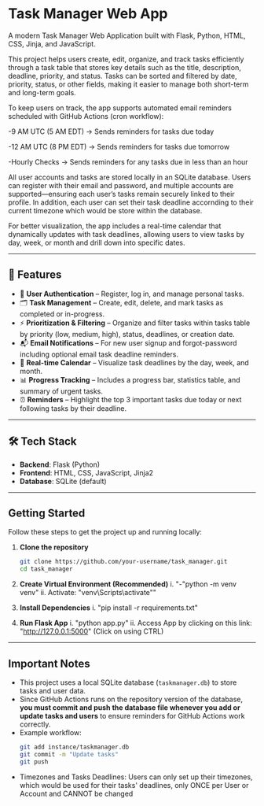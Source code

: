 # Task Manager Web App

A modern Task Manager Web Application built with Flask, Python, HTML, CSS, Jinja, and JavaScript.

This project helps users create, edit, organize, and track tasks efficiently through a task table that stores key details such as the title, description, deadline, priority, and status. Tasks can be sorted and filtered by date, priority, status, or other fields, making it easier to manage both short-term and long-term goals.

To keep users on track, the app supports automated email reminders scheduled with GitHub Actions (cron workflow):

-9 AM UTC (5 AM EDT) → Sends reminders for tasks due today

-12 AM UTC (8 PM EDT) → Sends reminders for tasks due tomorrow

-Hourly Checks → Sends reminders for any tasks due in less than an hour

All user accounts and tasks are stored locally in an SQLite database. Users can register with their email and password, and multiple accounts are supported—ensuring each user’s tasks remain securely linked to their profile. In addition, each user can set their task deadline accornding to their current timezone which would be store within the database. 

For better visualization, the app includes a real-time calendar that dynamically updates with task deadlines, allowing users to view tasks by day, week, or month and drill down into specific dates.

---

## 🚀 Features
- 🔐 **User Authentication** – Register, log in, and manage personal tasks.
- 🗂️ **Task Management** – Create, edit, delete, and mark tasks as completed or in-progress.
- ⚡ **Prioritization & Filtering** – Organize and filter tasks within tasks table by priority (low, medium, high), status, deadlines, or creation date.
- 📬 **Email Notifications** – For new user signup and forgot-password including optional email task deadline reminders.
- 📅 **Real-time Calendar** – Visualize task deadlines by the day, week, and month.
- 📊 **Progress Tracking** – Includes a progress bar, statistics table, and summary of urgent tasks.
- ⏰ **Reminders** – Highlight the top 3 important tasks due today or next following tasks by their deadline.

---

## 🛠️ Tech Stack
- **Backend**: Flask (Python)
- **Frontend**: HTML, CSS, JavaScript, Jinja2
- **Database**: SQLite (default)  

---

## Getting Started

Follow these steps to get the project up and running locally:

1. **Clone the repository**

   ```bash
   git clone https://github.com/your-username/task_manager.git
   cd task_manager

3. **Create Virtual Environment (Recommended)**
    i. "-"python -m venv venv"
	ii. Activate: "venv\Scripts\activate""

2. **Install Dependencies**
    i. "pip install -r requirements.txt"

3. **Run Flask App**
    i. "python app.py"
    ii. Access App by clicking on this link: "http://127.0.0.1:5000" (Click on using CTRL)

---

## Important Notes
- This project uses a local SQLite database (`taskmanager.db`) to store tasks and user data.  
- Since GitHub Actions runs on the repository version of the database, **you must commit and push the database file whenever you add or update tasks and users** to ensure reminders for GitHub Actions work correctly.  
- Example workflow:
  ```bash
  git add instance/taskmanager.db
  git commit -m "Update tasks"
  git push
- Timezones and Tasks Deadlines: Users can only set up their timezones, which would be used for their tasks' deadlines, only ONCE per User or Account and CANNOT be changed
